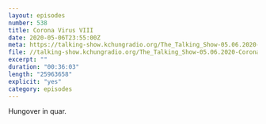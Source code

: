 ```yaml
---
layout: episodes
number: 538
title: Corona Virus VIII
date: 2020-05-06T23:55:00Z
meta: https://talking-show.kchungradio.org/The_Talking_Show-05.06.2020-Coronavirus_08.mp3
file: //talking-show.kchungradio.org/The_Talking_Show-05.06.2020-Coronavirus_08.mp3
excerpt: ""
duration: "00:36:03"
length: "25963658"
explicit: "yes"
category: episodes
---
```

Hungover in quar. 
